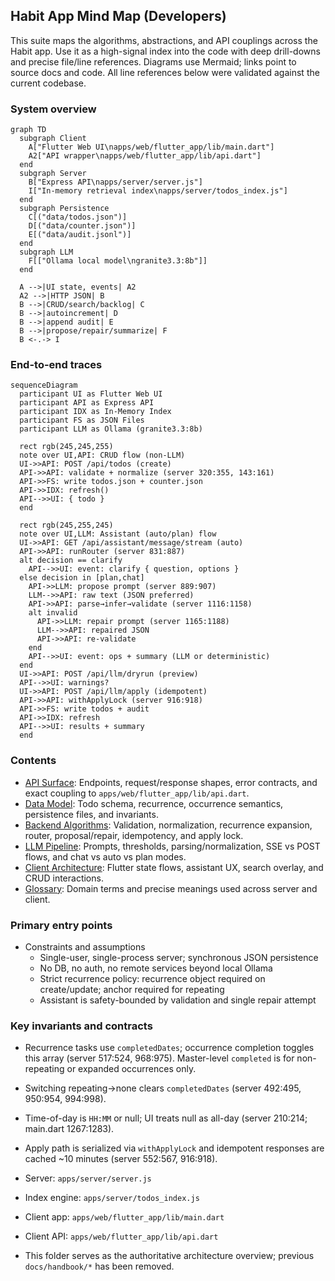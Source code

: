 ## Habit App Mind Map (Developers)

This suite maps the algorithms, abstractions, and API couplings across the Habit app. Use it as a high-signal index into the code with deep drill-downs and precise file/line references. Diagrams use Mermaid; links point to source docs and code. All line references below were validated against the current codebase.

### System overview

```mermaid
graph TD
  subgraph Client
    A["Flutter Web UI\napps/web/flutter_app/lib/main.dart"]
    A2["API wrapper\napps/web/flutter_app/lib/api.dart"]
  end
  subgraph Server
    B["Express API\napps/server/server.js"]
    I["In-memory retrieval index\napps/server/todos_index.js"]
  end
  subgraph Persistence
    C[("data/todos.json")]
    D[("data/counter.json")]
    E[("data/audit.jsonl")]
  end
  subgraph LLM
    F[["Ollama local model\ngranite3.3:8b"]]
  end

  A -->|UI state, events| A2
  A2 -->|HTTP JSON| B
  B -->|CRUD/search/backlog| C
  B -->|autoincrement| D
  B -->|append audit| E
  B -->|propose/repair/summarize| F
  B <-.-> I
```

### End-to-end traces

```mermaid
sequenceDiagram
  participant UI as Flutter Web UI
  participant API as Express API
  participant IDX as In-Memory Index
  participant FS as JSON Files
  participant LLM as Ollama (granite3.3:8b)

  rect rgb(245,245,255)
  note over UI,API: CRUD flow (non-LLM)
  UI->>API: POST /api/todos (create)
  API->>API: validate + normalize (server 320:355, 143:161)
  API->>FS: write todos.json + counter.json
  API->>IDX: refresh()
  API-->>UI: { todo }
  end

  rect rgb(245,255,245)
  note over UI,LLM: Assistant (auto/plan) flow
  UI->>API: GET /api/assistant/message/stream (auto)
  API->>API: runRouter (server 831:887)
  alt decision == clarify
    API-->>UI: event: clarify { question, options }
  else decision in [plan,chat]
    API->>LLM: propose prompt (server 889:907)
    LLM-->>API: raw text (JSON preferred)
    API->>API: parse→infer→validate (server 1116:1158)
    alt invalid
      API->>LLM: repair prompt (server 1165:1188)
      LLM-->>API: repaired JSON
      API->>API: re-validate
    end
    API-->>UI: event: ops + summary (LLM or deterministic)
  end
  UI->>API: POST /api/llm/dryrun (preview)
  API-->>UI: warnings?
  UI->>API: POST /api/llm/apply (idempotent)
  API->>API: withApplyLock (server 916:918)
  API->>FS: write todos + audit
  API->>IDX: refresh
  API-->>UI: results + summary
  end
```

### Contents
- [API Surface](./api_surface.md): Endpoints, request/response shapes, error contracts, and exact coupling to `apps/web/flutter_app/lib/api.dart`.
- [Data Model](./data_model.md): Todo schema, recurrence, occurrence semantics, persistence files, and invariants.
- [Backend Algorithms](./backend_algorithms.md): Validation, normalization, recurrence expansion, router, proposal/repair, idempotency, and apply lock.
- [LLM Pipeline](./llm_pipeline.md): Prompts, thresholds, parsing/normalization, SSE vs POST flows, and chat vs auto vs plan modes.
- [Client Architecture](./client_architecture.md): Flutter state flows, assistant UX, search overlay, and CRUD interactions.
- [Glossary](./glossary.md): Domain terms and precise meanings used across server and client.

### Primary entry points
- Constraints and assumptions
  - Single-user, single-process server; synchronous JSON persistence
  - No DB, no auth, no remote services beyond local Ollama
  - Strict recurrence policy: recurrence object required on create/update; anchor required for repeating
  - Assistant is safety-bounded by validation and single repair attempt

### Key invariants and contracts

- Recurrence tasks use `completedDates`; occurrence completion toggles this array (server 517:524, 968:975). Master-level `completed` is for non-repeating or expanded occurrences only.
- Switching repeating→none clears `completedDates` (server 492:495, 950:954, 994:998).
- Time-of-day is `HH:MM` or null; UI treats null as all-day (server 210:214; main.dart 1267:1283).
- Apply path is serialized via `withApplyLock` and idempotent responses are cached ~10 minutes (server 552:567, 916:918).

- Server: `apps/server/server.js`
- Index engine: `apps/server/todos_index.js`
- Client app: `apps/web/flutter_app/lib/main.dart`
- Client API: `apps/web/flutter_app/lib/api.dart`
- This folder serves as the authoritative architecture overview; previous `docs/handbook/*` has been removed.


